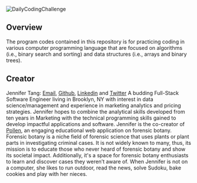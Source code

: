
![DailyCodingChallenge](https://i.imgur.com/f7IFkgd.png)

## Overview 
The program codes contained in this repository is for practicing coding in various computer programming language that are focused on algorithms (i.e., binary search and sorting) and data structures (i.e., arrays and binary trees).  

## Creator
Jennifer Tang: [Email](mailto:jennifer0tang@gmail.com), [Github](https://github.com/jenntang1), [Linkedin](https://linkedin.com/in/jennifer-tang-nyc) and [Twitter](https://twitter.com/jenntang1)
A budding Full-Stack Software Engineer living in Brooklyn, NY with interest in data science/management and experience in marketing analytics and pricing strategies. Jennifer hopes to combine the analytical skills developed from ten years in Marketing with the technical programming skills gained to develop impactful applications and software. Jennifer is the co-creator of [Pollen](https://github.com/jenntang1/pollen), an engaging educational web application on forensic botany. Forensic botany is a niche field of forensic science that uses plants or plant parts in investigating criminal cases. It is not widely known to many, thus, its mission is to educate those who never heard of forensic botany and show its societal impact. Additionally, it's a space for forensic botany enthusiasts to learn and discover cases they weren’t aware of. When Jennifer is not on a computer, she likes to run outdoor, read the news, solve Sudoku, bake cookies and play with her nieces.